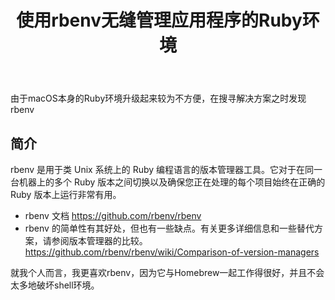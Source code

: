 ﻿---
title: '使用rbenv无缝管理应用程序的Ruby环境'
excerpt_separator: "<!--more-->"
categories: 
  - Ruby
tags:
  - rbenv
  - Ruby
---

由于macOS本身的Ruby环境升级起来较为不方便，在搜寻解决方案之时发现rbenv
<!--more-->

## 简介

rbenv 是用于类 Unix 系统上的 Ruby 编程语言的版本管理器工具。它对于在同一台机器上的多个 Ruby 版本之间切换以及确保您正在处理的每个项目始终在正确的 Ruby 版本上运行非常有用。

- rbenv 文档 <https://github.com/rbenv/rbenv>
- rbenv 的简单性有其好处，但也有一些缺点。有关更多详细信息和一些替代方案，请参阅版本管理器的比较。  <https://github.com/rbenv/rbenv/wiki/Comparison-of-version-managers>

就我个人而言，我更喜欢rbenv，因为它与Homebrew一起工作得很好，并且不会太多地破坏shell环境。
